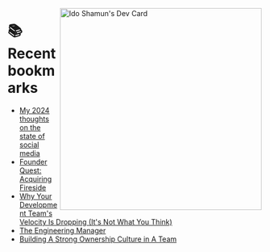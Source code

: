 <a href="https://app.daily.dev/idoshamun"><img src="https://api.daily.dev/devcards/v2/28849d86070e4c099c877ab6837c61f0.png?type=default&r=auy" align="right" width="400" alt="Ido Shamun's Dev Card"/></a>

# 📚 Recent bookmarks
<!-- BOOKMARKS:START -->
- [My 2024 thoughts on the state of social media](https://app.daily.dev/posts/q2fdsSvp4?utm_source=rss&utm_medium=bookmarks&utm_campaign=28849d86070e4c099c877ab6837c61f0)
- [Founder Quest: Acquiring Fireside](https://app.daily.dev/posts/xZ5hOsFIt?utm_source=rss&utm_medium=bookmarks&utm_campaign=28849d86070e4c099c877ab6837c61f0)
- [Why Your Development Team&#39;s Velocity Is Dropping &lpar;It&#39;s Not What You Think&rpar;](https://app.daily.dev/posts/fM60TcqNx?utm_source=rss&utm_medium=bookmarks&utm_campaign=28849d86070e4c099c877ab6837c61f0)
- [The Engineering Manager](https://app.daily.dev/posts/c4H6KJbDf?utm_source=rss&utm_medium=bookmarks&utm_campaign=28849d86070e4c099c877ab6837c61f0)
- [Building A Strong Ownership Culture in A Team](https://app.daily.dev/posts/36cHS64gg?utm_source=rss&utm_medium=bookmarks&utm_campaign=28849d86070e4c099c877ab6837c61f0)
<!-- BOOKMARKS:END -->
